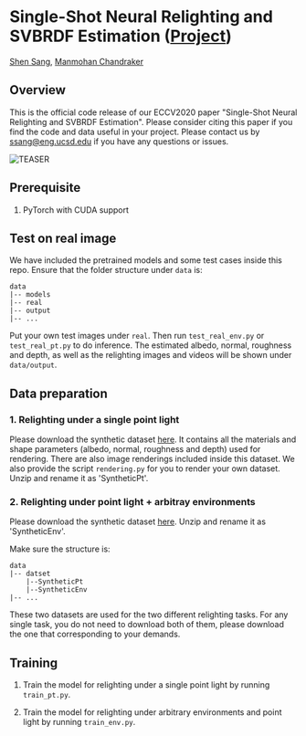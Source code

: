 # Single-Shot Neural Relighting and SVBRDF Estimation ([Project](http://cseweb.ucsd.edu/~viscomp/projects/ECCV20NeuralRelighting/))


[Shen Sang](https://sites.google.com/view/ssang), [Manmohan Chandraker](https://cseweb.ucsd.edu/~mkchandraker/)


## Overview

This is the official code release of our ECCV2020 paper "Single-Shot Neural Relighting and SVBRDF Estimation". Please consider citing this paper if you find the code and data useful in your project. Please contact us by ssang@eng.ucsd.edu if you have any questions or issues.



![TEASER](http://cseweb.ucsd.edu/~viscomp/projects/ECCV20NeuralRelighting/assets/teaser.png)



## Prerequisite
1. PyTorch with CUDA support



## Test on real image

We have included the pretrained models and some test cases inside this repo. Ensure that the folder structure under `data` is:

```
data
|-- models
|-- real
|-- output
|-- ...
```

Put your own test images under `real`. Then run `test_real_env.py` or `test_real_pt.py` to do inference. The estimated albedo, normal, roughness and depth, as well as the relighting images and videos will be shown under `data/output`.


## Data preparation

### 1. Relighting under a single point light
Please download the synthetic dataset [here](https://drive.google.com/file/d/1kmgPzBhhZpozNA7QH2FOmfM51m6CKwNc/view?usp=sharing). It contains all the materials and shape parameters (albedo, normal, roughness and depth) used for rendering. There are also image renderings included inside this dataset. We also provide the script `rendering.py` for you to render your own dataset. Unzip and rename it as 'SyntheticPt'.


### 2. Relighting under point light + arbitray environments
Please download the synthetic dataset [here](http://cseweb.ucsd.edu/~viscomp/projects/SIGA18ShapeSVBRDF/Data.zip). Unzip and rename it as 'SyntheticEnv'.


Make sure the structure is:

```
data
|-- datset
    |--SyntheticPt
    |--SyntheticEnv
|-- ...
```

These two datasets are used for the two different relighting tasks. For any single task, you do not need to download both of them, please download the one that corresponding to your demands.


## Training

1. Train the model for relighting under a single point light by running `train_pt.py`.

2. Train the model for relighting under arbitrary environments and point light by running `train_env.py`.
